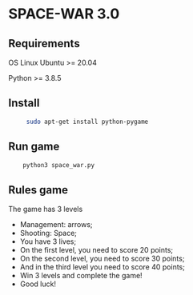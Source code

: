 # SPACE-WAR 3.0

## Requirements
OS Linux Ubuntu >= 20.04

Python >= 3.8.5

## Install
```bash
     sudo apt-get install python-pygame
```
## Run game
```bash
    python3 space_war.py
```


## Rules game
The game has 3 levels
- Management: arrows;
- Shooting: Space;
- You have 3 lives;
- On the first level, you need to score 20 points;
- On the second level, you need to score 30 points;
- And in the third level you need to score 40 points;
- Win 3 levels and complete the game!
- Good luck!
